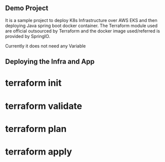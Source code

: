 ## Demo Project
It is a sample project to deploy K8s Infrastructure over AWS EKS and then deploying Java spring boot docker container.
The Terraform module used are official outsourced by Terraform and the docker image used/referred is provided by SpringIO.

Currently it does not need any Variable

## Deploying the Infra and App

# terraform init
# terraform validate
# terraform plan
# terraform apply
